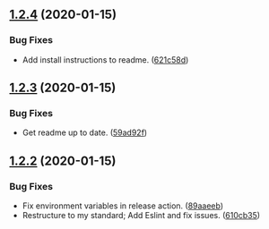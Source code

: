 ## [1.2.4](https://github.com/yeldiRium/redux-migrations/compare/v1.2.3...v1.2.4) (2020-01-15)


### Bug Fixes

* Add install instructions to readme. ([621c58d](https://github.com/yeldiRium/redux-migrations/commit/621c58d2f5e85a8f487d7b3b308cbaf7cd740c38))

## [1.2.3](https://github.com/yeldiRium/redux-migrations/compare/v1.2.2...v1.2.3) (2020-01-15)


### Bug Fixes

* Get readme up to date. ([59ad92f](https://github.com/yeldiRium/redux-migrations/commit/59ad92f95fc5ce137f2877900e62a625e6b39624))

## [1.2.2](https://github.com/yeldiRium/redux-migrations/compare/v1.2.1...v1.2.2) (2020-01-15)


### Bug Fixes

* Fix environment variables in release action. ([89aaeeb](https://github.com/yeldiRium/redux-migrations/commit/89aaeebe81b127da8884fc77b7de0a7a3a08e3b4))
* Restructure to my standard; Add Eslint and fix issues. ([610cb35](https://github.com/yeldiRium/redux-migrations/commit/610cb353135190d991468400d5e73a9dde683288))
